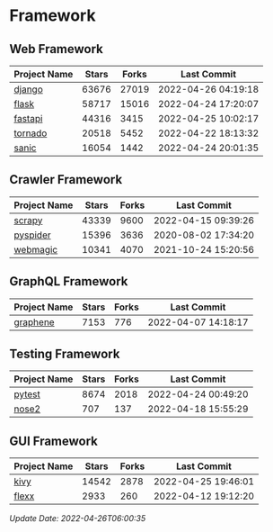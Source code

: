 # Framework

## Web Framework
| Project Name | Stars | Forks | Last Commit |
| ------------ | ----- | ----- | ----------- |
| [django](https://github.com/django/django) | 63676 | 27019 | 2022-04-26 04:19:18 |
| [flask](https://github.com/pallets/flask) | 58717 | 15016 | 2022-04-24 17:20:07 |
| [fastapi](https://github.com/tiangolo/fastapi) | 44316 | 3415 | 2022-04-25 10:02:17 |
| [tornado](https://github.com/tornadoweb/tornado) | 20518 | 5452 | 2022-04-22 18:13:32 |
| [sanic](https://github.com/sanic-org/sanic) | 16054 | 1442 | 2022-04-24 20:01:35 |

## Crawler Framework
| Project Name | Stars | Forks | Last Commit |
| ------------ | ----- | ----- | ----------- |
| [scrapy](https://github.com/scrapy/scrapy) | 43339 | 9600 | 2022-04-15 09:39:26 |
| [pyspider](https://github.com/binux/pyspider) | 15396 | 3636 | 2020-08-02 17:34:20 |
| [webmagic](https://github.com/code4craft/webmagic) | 10341 | 4070 | 2021-10-24 15:20:56 |

## GraphQL Framework
| Project Name | Stars | Forks | Last Commit |
| ------------ | ----- | ----- | ----------- |
| [graphene](https://github.com/graphql-python/graphene) | 7153 | 776 | 2022-04-07 14:18:17 |

## Testing Framework
| Project Name | Stars | Forks | Last Commit |
| ------------ | ----- | ----- | ----------- |
| [pytest](https://github.com/pytest-dev/pytest) | 8674 | 2018 | 2022-04-24 00:49:20 |
| [nose2](https://github.com/nose-devs/nose2) | 707 | 137 | 2022-04-18 15:55:29 |

## GUI Framework
| Project Name | Stars | Forks | Last Commit |
| ------------ | ----- | ----- | ----------- |
| [kivy](https://github.com/kivy/kivy) | 14542 | 2878 | 2022-04-25 19:46:01 |
| [flexx](https://github.com/flexxui/flexx) | 2933 | 260 | 2022-04-12 19:12:20 |

*Update Date: 2022-04-26T06:00:35*